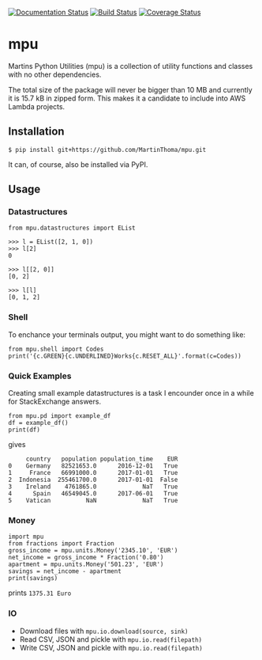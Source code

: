 [![Documentation Status](https://readthedocs.org/projects/mpu/badge/?version=latest)](http://mpu.readthedocs.io/en/latest/?badge=latest)
[![Build Status](https://travis-ci.org/MartinThoma/mpu.svg?branch=master)](https://travis-ci.org/MartinThoma/mpu)
[![Coverage Status](https://coveralls.io/repos/github/MartinThoma/mpu/badge.svg?branch=master)](https://coveralls.io/github/MartinThoma/mpu?branch=master)

# mpu
Martins Python Utilities (mpu) is a collection of utility functions and classes
with no other dependencies.

The total size of the package will never be bigger than 10 MB and currently it
is 15.7 kB in zipped form. This makes it a candidate to include into AWS Lambda
projects.


## Installation

```
$ pip install git+https://github.com/MartinThoma/mpu.git
```

It can, of course, also be installed via PyPI.


## Usage

### Datastructures

```
from mpu.datastructures import EList

>>> l = EList([2, 1, 0])
>>> l[2]
0

>>> l[[2, 0]]
[0, 2]

>>> l[l]
[0, 1, 2]
```

### Shell

To enchance your terminals output, you might want to do something like:

```
from mpu.shell import Codes
print('{c.GREEN}{c.UNDERLINED}Works{c.RESET_ALL}'.format(c=Codes))
```


### Quick Examples

Creating small example datastructures is a task I encounder once in a while
for StackExchange answers.

```
from mpu.pd import example_df
df = example_df()
print(df)
```

gives

```
     country   population population_time    EUR
0    Germany   82521653.0      2016-12-01   True
1     France   66991000.0      2017-01-01   True
2  Indonesia  255461700.0      2017-01-01  False
3    Ireland    4761865.0             NaT   True
4      Spain   46549045.0      2017-06-01   True
5    Vatican          NaN             NaT   True
```


### Money

```
import mpu
from fractions import Fraction
gross_income = mpu.units.Money('2345.10', 'EUR')
net_income = gross_income * Fraction('0.80')
apartment = mpu.units.Money('501.23', 'EUR')
savings = net_income - apartment
print(savings)
```

prints `1375.31 Euro`


### IO

* Download files with `mpu.io.download(source, sink)`
* Read CSV, JSON and pickle with `mpu.io.read(filepath)`
* Write CSV, JSON and pickle with `mpu.io.read(filepath)`
